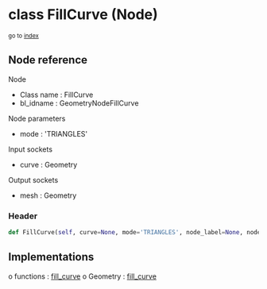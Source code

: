 # class FillCurve (Node)

<sub>go to [index](/docs/index.md)</sub>

## Node reference

Node
 - Class name : FillCurve
 - bl_idname : GeometryNodeFillCurve

Node parameters
 - mode : 'TRIANGLES'

Input sockets
 - curve : Geometry

Output sockets
 - mesh : Geometry

### Header

``` python
def FillCurve(self, curve=None, mode='TRIANGLES', node_label=None, node_color=None):
```

## Implementations

o functions : [fill_curve](/docs/GeoNodes_classes/GLOBAL.md#fill_curve)
o Geometry : [fill_curve](/docs/GeoNodes_classes/Geometry.md#fill_curve) 

